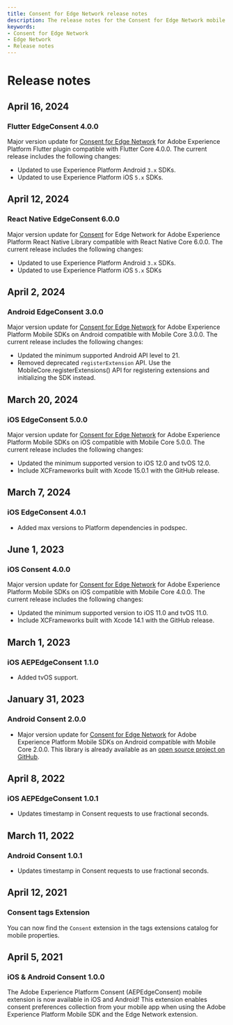 ```yaml
---
title: Consent for Edge Network release notes
description: The release notes for the Consent for Edge Network mobile extension.
keywords:
- Consent for Edge Network
- Edge Network
- Release notes
---
```


# Release notes

## April 16, 2024

### Flutter EdgeConsent 4.0.0

Major version update for [Consent for Edge Network](https://github.com/adobe/aepsdk_flutter/tree/main/plugins/flutter_aepedgeconsent) for Adobe Experience Platform Flutter plugin compatible with Flutter Core 4.0.0. The current release includes the following changes:

* Updated to use Experience Platform Android `3.x` SDKs.
* Updated to use Experience Platform iOS `5.x` SDKs.

## April 12, 2024

### React Native EdgeConsent 6.0.0

Major version update for [Consent](https://github.com/adobe/aepsdk-react-native/tree/main/packages/edgeconsent) for Edge Network for Adobe Experience Platform React Native Library compatible with React Native Core 6.0.0. The current release includes the following changes:

* Updated to use Experience Platform Android `3.x` SDKs.
* Updated to use Experience Platform iOS `5.x` SDKs

## April 2, 2024

### Android EdgeConsent 3.0.0

Major version update for [Consent for Edge Network](./index.md) for Adobe Experience Platform Mobile SDKs on Android compatible with Mobile Core 3.0.0. The current release includes the following changes:

* Updated the minimum supported Android API level to 21.
* Removed deprecated `registerExtension` API. Use the MobileCore.registerExtensions() API for registering extensions and initializing the SDK instead.

## March 20, 2024

### iOS EdgeConsent 5.0.0

Major version update for [Consent for Edge Network](./index.md) for Adobe Experience Platform Mobile SDKs on iOS compatible with Mobile Core 5.0.0. The current release includes the following changes:

* Updated the minimum supported version to iOS 12.0 and tvOS 12.0.
* Include XCFrameworks built with Xcode 15.0.1 with the GitHub release.

## March 7, 2024

### iOS EdgeConsent 4.0.1

* Added max versions to Platform dependencies in podspec.

## June 1, 2023

### iOS Consent 4.0.0

Major version update for [Consent for Edge Network](./index.md) for Adobe Experience Platform Mobile SDKs on iOS compatible with Mobile Core 4.0.0. The current release includes the following changes:

* Updated the minimum supported version to iOS 11.0 and tvOS 11.0.
* Include XCFrameworks built with Xcode 14.1 with the GitHub release.

## March 1, 2023

### iOS AEPEdgeConsent 1.1.0

* Added tvOS support.

## January 31, 2023

### Android Consent 2.0.0

* Major version update for [Consent for Edge Network](./index.md) for Adobe Experience Platform Mobile SDKs on Android compatible with Mobile Core 2.0.0. This library is already available as an [open source project on GitHub](https://github.com/adobe/aepsdk-edgeconsent-android).

## April 8, 2022

### iOS AEPEdgeConsent 1.0.1

* Updates timestamp in Consent requests to use fractional seconds.

## March 11, 2022

### Android Consent 1.0.1

* Updates timestamp in Consent requests to use fractional seconds.

## April 12, 2021

### Consent tags Extension

You can now find the `Consent` extension in the tags extensions catalog for mobile properties.

## April 5, 2021

### iOS & Android Consent 1.0.0

The Adobe Experience Platform Consent (AEPEdgeConsent) mobile extension is now available in iOS and Android! This extension enables consent preferences collection from your mobile app when using the Adobe Experience Platform Mobile SDK and the Edge Network extension.
